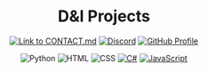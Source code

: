 <div align="center">

# D&I Projects

[![Link to CONTACT.md](https://img.shields.io/badge/Link%20to%20CONTACT.md-8CA1AF?logo=readthedocs&logoColor=fff)](https://github.com/D-I-Projects/.github/blob/main/CONTACT.md) [![Discord](https://img.shields.io/badge/Discord-5865F2?style=flat&logo=discord&logoColor=white)](https://discord.gg/rfrMnA4XCc) <a href="https://github.com/D-I-Projects"> <img src="https://komarev.com/ghpvc/?username=D-I-Projects&color=red" alt="GitHub Profile"> </a>

![Python](https://img.shields.io/badge/Python-14354C?style=flat&logo=python&logoColor=white) ![HTML](https://img.shields.io/badge/HTML-e34c26?style=flat&logo=html5&logoColor=white) ![CSS](https://img.shields.io/badge/CSS-563d7c?&style=flat&logo=css3&logoColor=white) [![C#](https://img.shields.io/badge/C%23-%23239120.svg?logo=csharp&logoColor=white)](#) [![JavaScript](https://img.shields.io/badge/JavaScript-F7DF1E?logo=javascript&logoColor=000)](#)

</div>
